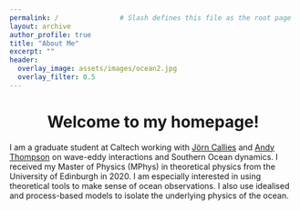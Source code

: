 ```yaml
---
permalink: /               # Slash defines this file as the root page
layout: archive 
author_profile: true
title: "About Me"
excerpt: ""
header:
  overlay_image: assets/images/ocean2.jpg
  overlay_filter: 0.5
---
```


# <center> Welcome to my homepage!</center> 
I am a graduate student at Caltech working with <a href=" https://jcallies.com/">Jörn Callies</a> and <a href=" https://web.gps.caltech.edu/~andrewt/">Andy Thompson</a> on wave-eddy interactions and Southern Ocean dynamics. I received my Master of Physics (MPhys) in theoretical physics from the University of Edinburgh in 2020. I am especially interested in using theoretical tools to make sense of ocean observations. I also use idealised and process-based models to isolate the underlying physics of the ocean.
